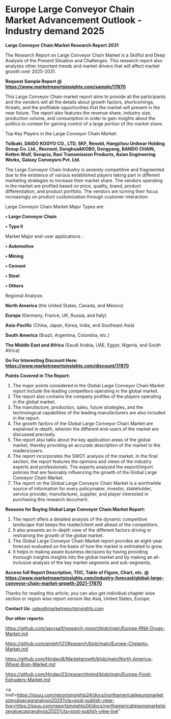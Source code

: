  # Europe Large Conveyor Chain Market Advancement Outlook - Industry demand 2025

<strong>Large Conveyor Chain Market Research Report 2031</strong>

The Research Report on Large Conveyor Chain Market is a Skillful and Deep Analysis of the Present Situation and Challenges. This research report also analyzes other important trends and market drivers that will affect market growth over 2025-2031.

<strong>Request Sample Report @ <a href=https://www.marketreportsinsights.com/sample/17870>https://www.marketreportsinsights.com/sample/17870</a></strong>

This Large Conveyor Chain market report aims to provide all the participants and the vendors will all the details about growth factors, shortcomings, threats, and the profitable opportunities that the market will present in the near future. The report also features the revenue share, industry size, production volume, and consumption in order to gain insights about the politics to contest for gaining control of a large portion of the market share.

Top Key Players in the Large Conveyor Chain Market:

<strong>Tslibaki, DAIDO KOGYO CO., LTD, SKF, Renold, Hangzhou Unibear Holding Group Co. Ltd., Rexnord, Donghua&KOBO, Dongyang, BANDO CHAIN, Ketten Wulf, Senqcia, Ravi Transmission Products, Asian Engineering Works, Galaxy Conveyors Pvt. Ltd.</strong>

The Large Conveyor Chain Industry is severely competitive and fragmented due to the existence of various established players taking part in different marketing strategies to increase their market share. The vendors operating in the market are profiled based on price, quality, brand, product differentiation, and product portfolio. The vendors are turning their focus increasingly on product customization through customer interaction.

Large Conveyor Chain Market Major Types are:

<strong>• Large Conveyor Chain

• Type II</strong>

Market Major end-user applications :

<strong>• Automotive

• Mining

• Cement

• Steel

• Others</strong>

Regional Analysis

</u><strong><b>North America</b></strong> (the United States, Canada, and Mexico)

<strong><b>Europe </b></strong>(Germany, France, UK, Russia, and Italy)

<strong><b>Asia-Pacific</b></strong> (China, Japan, Korea, India, and Southeast Asia)

<strong><b>South America</b></strong> (Brazil, Argentina, Colombia, etc.)

<strong><b>The Middle East and Africa</b></strong> (Saudi Arabia, UAE, Egypt, Nigeria, and South Africa)

<strong>Go For Interesting Discount Here: <a href=https://www.marketreportsinsights.com/discount/17870>https://www.marketreportsinsights.com/discount/17870</a></strong>

<strong>Points Covered in The Report:</strong>
<ol>
  <li>The major points considered in the Global Large Conveyor Chain Market report include the leading competitors operating in the global market.</li>
  <li>The report also contains the company profiles of the players operating in the global market.</li>
  <li>The manufacture, production, sales, future strategies, and the technological capabilities of the leading manufacturers are also included in the report.</li>
  <li>The growth factors of the Global Large Conveyor Chain Market are explained in-depth, wherein the different end-users of the market are discussed precisely.</li>
  <li>The report also talks about the key application areas of the global market, thereby providing an accurate description of the market to the readers/users.</li>
  <li>The report incorporates the SWOT analysis of the market. In the final section, the report features the opinions and views of the industry experts and professionals. The experts analyzed the export/import policies that are favorably influencing the growth of the Global Large Conveyor Chain Market.</li>
  <li>The report on the Global Large Conveyor Chain Market is a worthwhile source of information for every policymaker, investor, stakeholder, service provider, manufacturer, supplier, and player interested in purchasing this research document.</li>
</ol>
<strong>Reasons for Buying Global Large Conveyor Chain Market Report:</strong>

<ol>
  <li>The report offers a detailed analysis of the dynamic competitive landscape that keeps the reader/client well ahead of the competitors.</li>
  <li>It also presents an in-depth view of the different factors driving or restraining the growth of the global market.</li>
  <li>The Global Large Conveyor Chain Market report provides an eight-year forecast evaluated on the basis of how the market is estimated to grow.</li>
  <li>It helps in making aware business decisions by having providing thorough insights insights into the global market and by making an all-inclusive analysis of the key market segments and sub-segments.</li>
</ol>
<strong>Access full Report Description, TOC, Table of Figure, Chart, etc. @ <a href=https://www.marketreportsinsights.com/industry-forecast/global-large-conveyor-chain-market-growth-2021-17870>https://www.marketreportsinsights.com/industry-forecast/global-large-conveyor-chain-market-growth-2021-17870</a></strong>


Thanks for reading this article; you can also get individual chapter wise section or region wise report version like Asia, United States, Europe.

<strong>Contact Us:</strong>
sales@marketreportsinsights.com

<strong>Our other reports:</strong>

<a href=https://github.com/sayysaif/research-report/blob/main/Europe-RNA-Drugs-Market.md>https://github.com/sayysaif/research-report/blob/main/Europe-RNA-Drugs-Market.md</a>

<a href=https://github.com/anokhi121/Research/blob/main/Europe-Chelants-Market.md>https://github.com/anokhi121/Research/blob/main/Europe-Chelants-Market.md</a>

<a href=https://github.com/Hindavi8/Marketgrowth/blob/main/North-America-Wheat-Bran-Market.md>https://github.com/Hindavi8/Marketgrowth/blob/main/North-America-Wheat-Bran-Market.md</a>

<a href=https://github.com/Hindavi23/researchtrend/blob/main/Europe-Food-Extruders-Market.md>https://github.com/Hindavi23/researchtrend/blob/main/Europe-Food-Extruders-Market.md</a>

<a href=https://issuu.com/reportsinsights24/docs/northamericatiegunsmarketsizevaluecagranalysis2025?cta=post-publish-view-live>https://issuu.com/reportsinsights24/docs/northamericatiegunsmarketsizevaluecagranalysis2025?cta=post-publish-view-live</a>"
